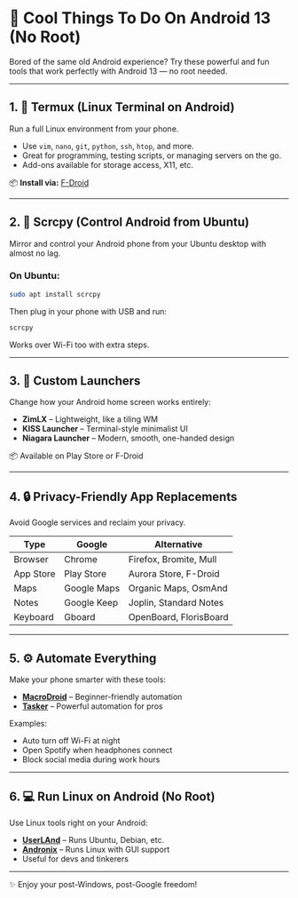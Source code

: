 # 🔧 Cool Things To Do On Android 13 (No Root)

Bored of the same old Android experience? Try these powerful and fun tools that work perfectly with Android 13 — no root needed.

---

## 1. 🧪 Termux (Linux Terminal on Android)

Run a full Linux environment from your phone.

* Use `vim`, `nano`, `git`, `python`, `ssh`, `htop`, and more.
* Great for programming, testing scripts, or managing servers on the go.
* Add-ons available for storage access, X11, etc.

📦 **Install via:** [F-Droid](https://f-droid.org/packages/com.termux/)

---

## 2. 📱 Scrcpy (Control Android from Ubuntu)

Mirror and control your Android phone from your Ubuntu desktop with almost no lag.

### On Ubuntu:

```bash
sudo apt install scrcpy
```

Then plug in your phone with USB and run:

```bash
scrcpy
```

Works over Wi-Fi too with extra steps.

---

## 3. 🎨 Custom Launchers

Change how your Android home screen works entirely:

* **ZimLX** – Lightweight, like a tiling WM
* **KISS Launcher** – Terminal-style minimalist UI
* **Niagara Launcher** – Modern, smooth, one-handed design

📦 Available on Play Store or F-Droid

---

## 4. 🔒 Privacy-Friendly App Replacements

Avoid Google services and reclaim your privacy.

| Type      | Google      | Alternative            |
| --------- | ----------- | ---------------------- |
| Browser   | Chrome      | Firefox, Bromite, Mull |
| App Store | Play Store  | Aurora Store, F-Droid  |
| Maps      | Google Maps | Organic Maps, OsmAnd   |
| Notes     | Google Keep | Joplin, Standard Notes |
| Keyboard  | Gboard      | OpenBoard, FlorisBoard |

---

## 5. ⚙️ Automate Everything

Make your phone smarter with these tools:

* **[MacroDroid](https://play.google.com/store/apps/details?id=com.arlosoft.macrodroid)** – Beginner-friendly automation
* **[Tasker](https://play.google.com/store/apps/details?id=net.dinglisch.android.taskerm)** – Powerful automation for pros

Examples:

* Auto turn off Wi-Fi at night
* Open Spotify when headphones connect
* Block social media during work hours

---

## 6. 💻 Run Linux on Android (No Root)

Use Linux tools right on your Android:

* **[UserLAnd](https://play.google.com/store/apps/details?id=tech.ula)** – Runs Ubuntu, Debian, etc.
* **[Andronix](https://play.google.com/store/apps/details?id=com.techriz.andronix)** – Runs Linux with GUI support
* Useful for devs and tinkerers

---

✨ Enjoy your post-Windows, post-Google freedom!
